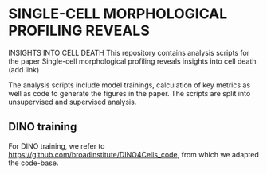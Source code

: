# SINGLE-CELL MORPHOLOGICAL PROFILING REVEALS
INSIGHTS INTO CELL DEATH 
This repository contains analysis scripts for the paper Single-cell morphological profiling reveals insights into cell death (add link)

The analysis scripts include model trainings, calculation of key metrics as well as code to generate the figures in the paper.
The scripts are split into unsupervised and supervised analysis. 


## DINO training

For DINO training, we refer to https://github.com/broadinstitute/DINO4Cells_code, from which we adapted the code-base.
